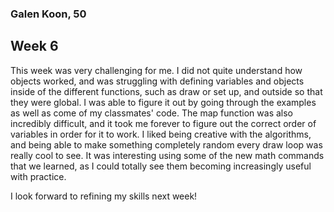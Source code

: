 ### Galen Koon, 50

## Week 6
This week was very challenging for me. I did not quite understand how objects worked, and was struggling with defining variables and objects inside of the different functions, such as draw or set up, and outside so that they were global.  I was able to figure it out by going through the examples as well as come of my classmates' code. The map function was also incredibly difficult, and it took me forever to figure out the correct order of variables in order for it to work.
I liked being creative with the algorithms, and being able to make something completely random every draw loop was really cool to see. It was interesting using some of the new math commands that we learned, as I could totally see them becoming increasingly useful with practice.

I look forward to refining my skills next week!
